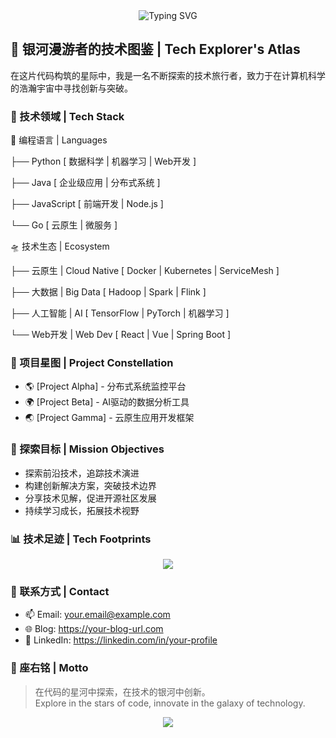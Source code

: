 <div align="center">
    <img src="https://readme-typing-svg.herokuapp.com?font=Fira+Code&pause=1000&color=2C9CF0&random=false&width=435&lines=探索技术的银河边界;Exploring+the+Galactic+Frontiers+of+Technology" alt="Typing SVG" />
</div>

## 🌌 银河漫游者的技术图鉴 | Tech Explorer's Atlas

在这片代码构筑的星际中，我是一名不断探索的技术旅行者，致力于在计算机科学的浩瀚宇宙中寻找创新与突破。

### 🚀 技术领域 | Tech Stack

🌟 编程语言 | Languages

├── Python [ 数据科学 | 机器学习 | Web开发 ]

├── Java [ 企业级应用 | 分布式系统 ]

├── JavaScript [ 前端开发 | Node.js ]

└── Go [ 云原生 | 微服务 ]

🛸 技术生态 | Ecosystem

├── 云原生 | Cloud Native [ Docker | Kubernetes | ServiceMesh ]

├── 大数据 | Big Data [ Hadoop | Spark | Flink ]

├── 人工智能 | AI [ TensorFlow | PyTorch | 机器学习 ]

└── Web开发 | Web Dev [ React | Vue | Spring Boot ]


### 🌠 项目星图 | Project Constellation

- 🌎 [Project Alpha] - 分布式系统监控平台
- 🌍 [Project Beta]  - AI驱动的数据分析工具
- 🌏 [Project Gamma] - 云原生应用开发框架

### 🎯 探索目标 | Mission Objectives

- 探索前沿技术，追踪技术演进
- 构建创新解决方案，突破技术边界
- 分享技术见解，促进开源社区发展
- 持续学习成长，拓展技术视野

### 📊 技术足迹 | Tech Footprints

<div align="center">
    <img src="https://github-readme-stats.vercel.app/api?username=GalacticDevOps&show_icons=true&theme=tokyonight" />
</div>

### 🌌 联系方式 | Contact

- 📫 Email: your.email@example.com
- 🌐 Blog: https://your-blog-url.com
- 💼 LinkedIn: https://linkedin.com/in/your-profile

### 🌟 座右铭 | Motto

> 在代码的星河中探索，在技术的银河中创新。  
> Explore in the stars of code, innovate in the galaxy of technology.

<div align="center">
    <img src="https://github-profile-trophy.vercel.app/?username=GalacticDevOps&theme=nord&column=7" />
</div>
